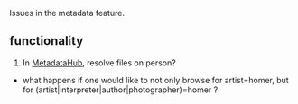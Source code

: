 Issues in the metadata feature.

## functionality

1. In [MetadataHub](./MetadataHub.js), resolve files on person?
  - what happens if one would like to not only browse for artist=homer, but for (artist|interpreter|author|photographer)=homer ?